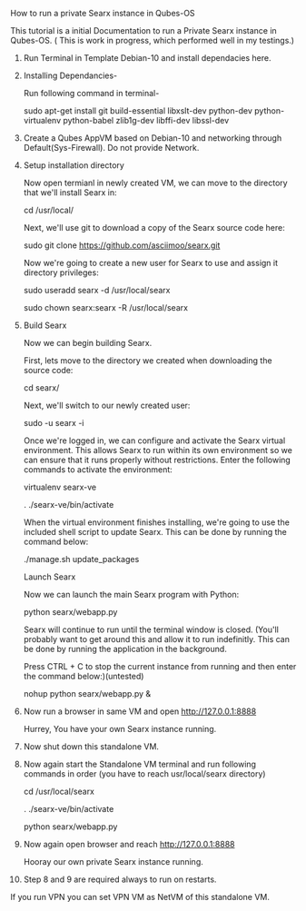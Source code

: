 How to run a private Searx instance in Qubes-OS

This tutorial is a initial Documentation to run a Private Searx instance in Qubes-OS.
( This is work in progress, which performed well in my testings.)

1. Run Terminal in Template Debian-10 and install dependacies here.

2. Installing Dependancies-

     Run following command in terminal-
     
     sudo apt-get install git build-essential libxslt-dev python-dev python-virtualenv python-babel zlib1g-dev libffi-dev libssl-dev
     
3. Create a Qubes AppVM based on Debian-10 and networking through Default(Sys-Firewall). Do not provide Network.

4. Setup installation directory

    Now open termianl in newly created VM, we can move to the directory that we'll install Searx in:

    cd /usr/local/

    Next, we'll use git to download a copy of the Searx source code here:

    sudo git clone https://github.com/asciimoo/searx.git

    Now we're going to create a new user for Searx to use and assign it directory privileges:

    sudo useradd searx -d /usr/local/searx
    
    sudo chown searx:searx -R /usr/local/searx

5. Build Searx

   Now we can begin building Searx.

   First, lets move to the directory we created when downloading the source code:

   cd searx/

   Next, we'll switch to our newly created user:

   sudo -u searx -i

   Once we're logged in, we can configure and activate the Searx virtual environment. This allows Searx to run within its own   environment so we can ensure that it runs properly without restrictions. Enter the following commands to activate the environment:

   virtualenv searx-ve
   
   . ./searx-ve/bin/activate

   When the virtual environment finishes installing, we're going to use the included shell script to update Searx. This can be done by running the command below:

   ./manage.sh update_packages

   Launch Searx

   Now we can launch the main Searx program with Python:

   python searx/webapp.py

   Searx will continue to run until the terminal window is closed. (You'll probably want to get around this and allow it to run indefinitly. This can be done by running the application in the background.

   Press CTRL + C to stop the current instance from running and then enter the command below:)(untested)

   nohup python searx/webapp.py &

6. Now run a browser in same VM and open  http://127.0.0.1:8888
   
   Hurrey, You have your own Searx instance running.
   
7. Now shut down this standalone VM.

8. Now again start the Standalone VM terminal and run following commands in order (you have to reach usr/local/searx directory)
   
   cd /usr/local/searx
   
   . ./searx-ve/bin/activate
   
   python searx/webapp.py
   
9. Now again open browser and reach http://127.0.0.1:8888
    
    Hooray our own private Searx instance running.
    
10. Step 8 and 9 are required always to run on restarts.   

If you run VPN you can set VPN VM as NetVM of this standalone VM.
     
